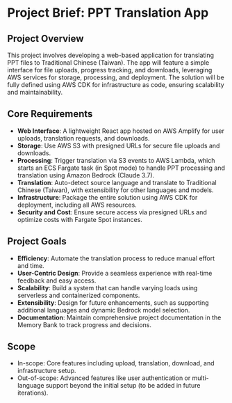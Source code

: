 # Project Brief: PPT Translation App

## Project Overview
This project involves developing a web-based application for translating PPT files to Traditional Chinese (Taiwan). The app will feature a simple interface for file uploads, progress tracking, and downloads, leveraging AWS services for storage, processing, and deployment. The solution will be fully defined using AWS CDK for infrastructure as code, ensuring scalability and maintainability.

## Core Requirements
- **Web Interface**: A lightweight React app hosted on AWS Amplify for user uploads, translation requests, and downloads.
- **Storage**: Use AWS S3 with presigned URLs for secure file uploads and downloads.
- **Processing**: Trigger translation via S3 events to AWS Lambda, which starts an ECS Fargate task (in Spot mode) to handle PPT processing and translation using Amazon Bedrock (Claude 3.7).
- **Translation**: Auto-detect source language and translate to Traditional Chinese (Taiwan), with extensibility for other languages and models.
- **Infrastructure**: Package the entire solution using AWS CDK for deployment, including all AWS resources.
- **Security and Cost**: Ensure secure access via presigned URLs and optimize costs with Fargate Spot instances.

## Project Goals
- **Efficiency**: Automate the translation process to reduce manual effort and time.
- **User-Centric Design**: Provide a seamless experience with real-time feedback and easy access.
- **Scalability**: Build a system that can handle varying loads using serverless and containerized components.
- **Extensibility**: Design for future enhancements, such as supporting additional languages and dynamic Bedrock model selection.
- **Documentation**: Maintain comprehensive project documentation in the Memory Bank to track progress and decisions.

## Scope
- In-scope: Core features including upload, translation, download, and infrastructure setup.
- Out-of-scope: Advanced features like user authentication or multi-language support beyond the initial setup (to be added in future iterations).
